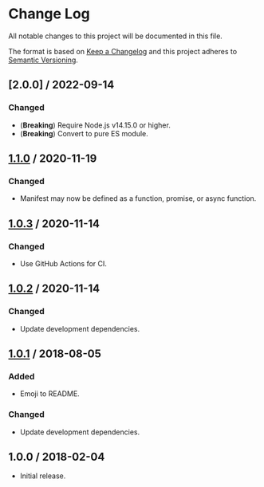 # Change Log

All notable changes to this project will be documented in this file.

The format is based on [Keep a Changelog](http://keepachangelog.com/)
and this project adheres to [Semantic Versioning](http://semver.org/).

## [2.0.0] / 2022-09-14

### Changed

- (**Breaking**) Require Node.js v14.15.0 or higher.
- (**Breaking**) Convert to pure ES module.

## [1.1.0] / 2020-11-19

### Changed

- Manifest may now be defined as a function, promise, or async function.

## [1.0.3] / 2020-11-14

### Changed

- Use GitHub Actions for CI.

## [1.0.2] / 2020-11-14

### Changed

- Update development dependencies.

## [1.0.1] / 2018-08-05

### Added

- Emoji to README.

### Changed

- Update development dependencies.

## 1.0.0 / 2018-02-04

- Initial release.

[Unreleased]: https://github.com/razor-x/config-curator/compare/v1.1.0...HEAD
[1.1.0]: https://github.com/razor-x/config-curator/compare/v1.0.3...v1.1.0
[1.0.3]: https://github.com/razor-x/config-curator/compare/v1.0.2...v1.0.3
[1.0.2]: https://github.com/razor-x/config-curator/compare/v1.0.1...v1.0.2
[1.0.1]: https://github.com/razor-x/config-curator/compare/v1.0.0...v1.0.1
